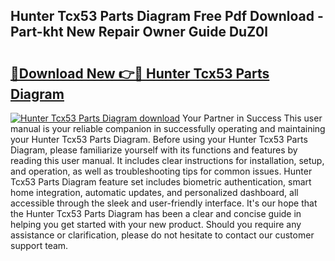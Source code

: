 ## Hunter Tcx53 Parts Diagram Free Pdf Download - Part-kht New Repair Owner Guide DuZ0l

# <h2><a href="http://dfj8af0.blite.top/?on=Hunter+Tcx53+Parts+Diagram">🔗Download New 👉🔴 Hunter Tcx53 Parts Diagram</a></h2>

[![Hunter Tcx53 Parts Diagram download](https://i.imgur.com/lujVjoI.png)](http://dfj8af0.blite.top/?on=Hunter+Tcx53+Parts+Diagram)
Your Partner in Success This user manual is your reliable companion in successfully operating and maintaining your Hunter Tcx53 Parts Diagram. Before using your Hunter Tcx53 Parts Diagram, please familiarize yourself with its functions and features by reading this user manual. It includes clear instructions for installation, setup, and operation, as well as troubleshooting tips for common issues. Hunter Tcx53 Parts Diagram feature set includes biometric authentication, smart home integration, automatic updates, and personalized dashboard, all accessible through the sleek and user-friendly interface. It's our hope that the Hunter Tcx53 Parts Diagram has been a clear and concise guide in helping you get started with your new product. Should you require any assistance or clarification, please do not hesitate to contact our customer support team.

